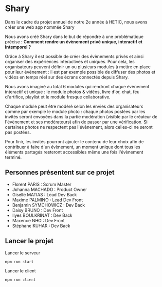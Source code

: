 # Shary

Dans le cadre du projet annuel de notre 2e année à HETIC, nous avons créer une web app nommée Shary

Nous avons créé Shary dans le but de répondre à une problématique précise : **Comment rendre un évènement privé unique, interactif et intemporel ?**

Grâce à Shary il est possible de créer des évènements privés et ainsi organiser des expériences interactives et uniques. Pour cela, les organisateurs peuvent définir un ou plusieurs modules à mettre en place pour leur évènement : il est par exemple possible de diffuser des photos et vidéos en temps réel sur des écrans connectés depuis Shary.

Nous avons imaginé au total 6 modules qui rendront chaque évènement interactif et unique : le module photos & vidéos, livre d'or, chat, feu d'artifice, playlist et le module fresque collaborative. 

Chaque module peut être modéré selon les envies des organisateurs comme par exemple le module photo : chaque photos postées par les invités seront envoyées dans la partie modération (visible par le créateur de l'évènement et ses modérateurs) afin de passer par une vérification. Si certaines photos ne respectent pas l'évènement, alors celles-ci ne seront pas postées.

Pour finir, les invités pourront ajouter le contenu de leur choix afin de contribuer à faire d'un évènement, un moment unique dont tous les éléments partagés resteront accessibles même une fois l'évènement terminé.

## Personnes présentent sur ce projet

- Florent PARIS : Scrum Master
- Johanna MACHADO : Product Owner
- Giselle MATIAS : Lead Dev Back
- Maxime PALMINO : Lead Dev Front
- Benjamin SYMCHOWICZ : Dev Back 
- Daisy BRUNO : Dev Front
- Ilyes BOULKRINAT : Dev Back
- Maxence NHO : Dev Front 
- Stéphane KUHAR : Dev Back

## Lancer le projet 

Lancer le serveur

```shell
npm run start
```

Lancer le client

```shell
npm run client
```
